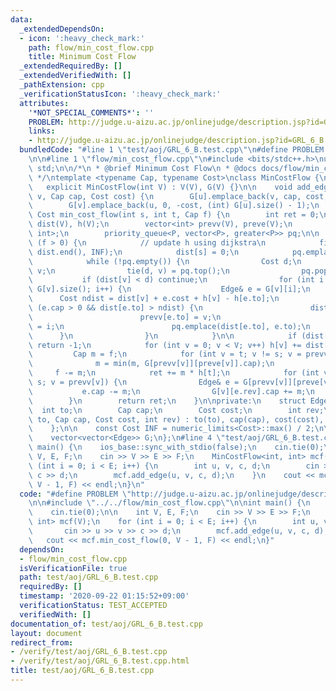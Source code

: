 ```yaml
---
data:
  _extendedDependsOn:
  - icon: ':heavy_check_mark:'
    path: flow/min_cost_flow.cpp
    title: Minimum Cost Flow
  _extendedRequiredBy: []
  _extendedVerifiedWith: []
  _pathExtension: cpp
  _verificationStatusIcon: ':heavy_check_mark:'
  attributes:
    '*NOT_SPECIAL_COMMENTS*': ''
    PROBLEM: http://judge.u-aizu.ac.jp/onlinejudge/description.jsp?id=GRL_6_B
    links:
    - http://judge.u-aizu.ac.jp/onlinejudge/description.jsp?id=GRL_6_B
  bundledCode: "#line 1 \"test/aoj/GRL_6_B.test.cpp\"\n#define PROBLEM \"http://judge.u-aizu.ac.jp/onlinejudge/description.jsp?id=GRL_6_B\"\
    \n\n#line 1 \"flow/min_cost_flow.cpp\"\n#include <bits/stdc++.h>\nusing namespace\
    \ std;\n\n/*\n * @brief Minimum Cost Flow\n * @docs docs/flow/min_cost_flow.md\n\
    \ */\ntemplate <typename Cap, typename Cost>\nclass MinCostFlow {\npublic:\n \
    \   explicit MinCostFlow(int V) : V(V), G(V) {}\n\n    void add_edge(int u, int\
    \ v, Cap cap, Cost cost) {\n        G[u].emplace_back(v, cap, cost, (int) G[v].size());\n\
    \        G[v].emplace_back(u, 0, -cost, (int) G[u].size() - 1);\n    }\n\n   \
    \ Cost min_cost_flow(int s, int t, Cap f) {\n        int ret = 0;\n        vector<Cost>\
    \ dist(V), h(V);\n        vector<int> prevv(V), preve(V);\n        using P = pair<Cost,\
    \ int>;\n        priority_queue<P, vector<P>, greater<P>> pq;\n\n        while\
    \ (f > 0) {\n            // update h using dijkstra\n            fill(dist.begin(),\
    \ dist.end(), INF);\n            dist[s] = 0;\n            pq.emplace(0, s);\n\
    \            while (!pq.empty()) {\n                Cost d;\n                int\
    \ v;\n                tie(d, v) = pq.top();\n                pq.pop();\n     \
    \           if (dist[v] < d) continue;\n                for (int i = 0; i < (int)\
    \ G[v].size(); i++) {\n                    Edge& e = G[v][i];\n              \
    \      Cost ndist = dist[v] + e.cost + h[v] - h[e.to];\n                    if\
    \ (e.cap > 0 && dist[e.to] > ndist) {\n                        dist[e.to] = ndist;\n\
    \                        prevv[e.to] = v;\n                        preve[e.to]\
    \ = i;\n                        pq.emplace(dist[e.to], e.to);\n              \
    \      }\n                }\n            }\n\n            if (dist[t] == INF)\
    \ return -1;\n            for (int v = 0; v < V; v++) h[v] += dist[v];\n\n   \
    \         Cap m = f;\n            for (int v = t; v != s; v = prevv[v]) {\n  \
    \              m = min(m, G[prevv[v]][preve[v]].cap);\n            }\n       \
    \     f -= m;\n            ret += m * h[t];\n            for (int v = t; v !=\
    \ s; v = prevv[v]) {\n                Edge& e = G[prevv[v]][preve[v]];\n     \
    \           e.cap -= m;\n                G[v][e.rev].cap += m;\n            }\n\
    \        }\n        return ret;\n    }\n\nprivate:\n    struct Edge {\n      \
    \  int to;\n        Cap cap;\n        Cost cost;\n        int rev;\n        Edge(int\
    \ to, Cap cap, Cost cost, int rev) : to(to), cap(cap), cost(cost), rev(rev) {}\n\
    \    };\n\n    const Cost INF = numeric_limits<Cost>::max() / 2;\n\n    int V;\n\
    \    vector<vector<Edge>> G;\n};\n#line 4 \"test/aoj/GRL_6_B.test.cpp\"\n\nint\
    \ main() {\n    ios_base::sync_with_stdio(false);\n    cin.tie(0);\n\n    int\
    \ V, E, F;\n    cin >> V >> E >> F;\n    MinCostFlow<int, int> mcf(V);\n    for\
    \ (int i = 0; i < E; i++) {\n        int u, v, c, d;\n        cin >> u >> v >>\
    \ c >> d;\n        mcf.add_edge(u, v, c, d);\n    }\n    cout << mcf.min_cost_flow(0,\
    \ V - 1, F) << endl;\n}\n"
  code: "#define PROBLEM \"http://judge.u-aizu.ac.jp/onlinejudge/description.jsp?id=GRL_6_B\"\
    \n\n#include \"../../flow/min_cost_flow.cpp\"\n\nint main() {\n    ios_base::sync_with_stdio(false);\n\
    \    cin.tie(0);\n\n    int V, E, F;\n    cin >> V >> E >> F;\n    MinCostFlow<int,\
    \ int> mcf(V);\n    for (int i = 0; i < E; i++) {\n        int u, v, c, d;\n \
    \       cin >> u >> v >> c >> d;\n        mcf.add_edge(u, v, c, d);\n    }\n \
    \   cout << mcf.min_cost_flow(0, V - 1, F) << endl;\n}"
  dependsOn:
  - flow/min_cost_flow.cpp
  isVerificationFile: true
  path: test/aoj/GRL_6_B.test.cpp
  requiredBy: []
  timestamp: '2020-09-22 01:15:52+09:00'
  verificationStatus: TEST_ACCEPTED
  verifiedWith: []
documentation_of: test/aoj/GRL_6_B.test.cpp
layout: document
redirect_from:
- /verify/test/aoj/GRL_6_B.test.cpp
- /verify/test/aoj/GRL_6_B.test.cpp.html
title: test/aoj/GRL_6_B.test.cpp
---
```

